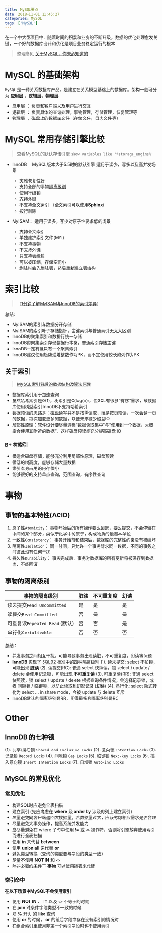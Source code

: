 ```yaml
---
title: MySQL要点
date: 2018-11-01 11:45:27
categories: MySQL
tags: ['MySQL']
---
```


在一个中大型项目中，随着时间的积累和业务的不断升级，数据的优化处理愈发关键，一个好的数据库设计和优化是项目业务稳定运行的根本

<!-- more -->

> 整理参见 [关于MySQL，你未必知道的](https://mp.weixin.qq.com/s/pWHCieOwAdCrz8cauduWlQ)

# MySQL 的基础架构
`MySQL` 是一种关系数据库产品，是建立在关系模型基础上的数据库。架构一般可分为 **应用层** ，**逻辑层**，**物理层**
- 应用层 ： 负责和客户端以及用户进行交互
- 逻辑层 ： 负责具体的查询处理，事物管理，存储管理，恢复管理等
- 物理层 ： 磁盘上的数据库文件（存储文件，日志文件等）

# MySQL 常用存储引擎比较
> 查看MySQL的默认存储引擎 `show variables like '%storage_engine%'`

- InnoDB： MySQL版本大于5.5时的默认引擎 适用于读少，写多以及高并发场景
    + 灾难恢复性好
    + 支持全部的事物[隔离级别](#事物的隔离级别)
    + 使用行级锁
    + 支持外键
    + 不支持全文索引 （全文索引可以使用**Sphinx**）
    + 按行删除
    
- MyISAM： 适用于读多，写少对原子性要求低的场景
    + 支持全文索引
    + 单独维护索引文件(MYI)
    + 不支持事物
    + 不支持外键
    + 只支持表级锁
    + 可以被压缩，存储空间小
    + 删除时会先删除表，然后重新建立表结构

# 索引比较 
>（[1分钟了解MyISAM与InnoDB的索引差异](https://mp.weixin.qq.com/s?__biz=MjM5ODYxMDA5OQ==&mid=2651961494&idx=1&sn=34f1874c1e36c2bc8ab9f74af6546ec5&chksm=bd2d0d4a8a5a845c566006efce0831e610604a43279aab03e0a6dde9422b63944e908fcc6c05&scene=21#wechat_redirect)）

总结:
* MyISAM的索引与数据分开存储
* MyISAM的索引叶子存储指针，主键索引与普通索引无太大区别
* InnoDB的聚集索引和数据行统一存储
* InnoDB的聚集索引存储数据行本身，普通索引存储主键
* InnoDB一定有且只有一个聚集索引
* InnoDB建议使用趋势递增整数作为PK，而不宜使用较长的列作为PK

## 关于索引
> [MySQL索引背后的数据结构及算法原理](http://blog.codinglabs.org/articles/theory-of-mysql-index.html)

- 数据库索引用于加速查询
- 虽然哈希索引是O(1)，树索引是O(log(n))，但SQL有很多“有序”需求，故数据库使用树型索引
InnoDB不支持哈希索引
- 数据预读的思路是：磁盘读写并不是按需读取，而是按页预读，一次会读一页的数据，每次加载更多的数据，以便未来减少磁盘IO
- 局部性原理：软件设计要尽量遵循“数据读取集中”与“使用到一个数据，大概率会使用其附近的数据”，这样磁盘预读能充分提高磁盘 IO

### B+ 树索引
- 很适合磁盘存储，能够充分利用局部性原理，磁盘预读
- 很低的树高度，能够存储大量数据
- 索引本身占用的内存很小
- 能够很好的支持单点查询，范围查询，有序性查询

# 事物
## 事物的基本特性(ACID)
1. 原子性`Atomicity`： 事物开始后的所有操作要么回退，要么提交，不会停留在中间的某个部分，类似于化学中的原子，构成物质的最基本单位
2. 一致性`Consistency`： 事务开始前和结束后，数据库的完整性约束没有被破坏
3. 隔离性`Isolation`： 同一时间，只允许一个事务请求同一数据，不同的事务之间彼此没有任何干扰
4. 持久性`Durability`： 事务完成后，事务对数据库的所有更新将被保存到数据库，不能回滚

## 事物的隔离级别
|事物的隔离级别|脏读|不可重复度|幻读|
|--|--|--|--|
|读未提交`Read Uncommitted`| 是 | 是 | 是 |
|读提交`Read Committed` | 否 | 是 | 是 |
|可重复读`Repeated Read` (默认) | 否 | 否 | 是 |
|串行化`Serializable` | 否 | 否 | 否 |

总结：
- 并发事务之间相互干扰，可能导致事务出现读脏，不可重复度，幻读等问题
- **InnoDB** 实现了 [SQL92](https://baike.baidu.com/item/SQL92) 标准中的四种隔离级别
    (1). 读未提交: select 不加锁，可能出现 **脏读**
    (2). 读提交(RC): 普通 select 快照读，锁 select / update / delete 会使用记录锁，可能出现 **不可重复读**
    (3). 可重复读(RR): 普通 select 快照读，锁 select / update / delete 根据查询条件情况，会选择记录锁，或者 间隙锁 / 临键锁，以防止读取到幻影记录 (**幻读**)
    (4). 串行化: select 隐式转化为 select ... in share mode，会被 update 与 delete 互斥
- InnoDB默认的隔离级别是RR，用得最多的隔离级别是RC

# Other
## **InnoDB** 的七种锁
(1). 共享/排它锁 `Shared and Exclusive Locks`
(2). 意向锁     `Intention Locks`
(3). 记录锁     `Record Locks`
(4). 间隙锁     `Gap Locks`
(5). 临键锁     `Next-key Locks`
(6). 插入意向锁 `Insert Intention Locks`
(7). 自增锁     `Auto-inc Locks`

## MySQL 的常见优化
### 常见优化
- 构建SQL时应避免全表扫描
- 建立索引 (先应考虑在 **where** 及 **order by** 涉及的列上建立索引)
- 尽量避免向客户端返回大数据量，若数据量过大，应该考虑相应需求是否合理
- 尽量避免大事务操作，提高系统并发能力
- 应尽量避免在 where 子句中使用 **!=** 或 `<>` 操作符，否则将引擎放弃使用索引而进行全表扫描
- 使用 **in** 来代替 **between**
- 使用 **union all** 来代替 **or**
- 避免类型转换（查询的类型要与字段的类型一致）
- 尽量不使用 **NOT IN** 和 `<>`
- 除非必要的条件下 **事物** 可以使用锁表来代替

### 索引命中
**在以下场景中MySQL不会使用索引**
- 使用 **NOT IN** 、 **!=** 以及 `<>` 不等于的时候
- 在 **join** 时条件字段类型不一致的时候
- 以 **%** 开头 的 **like** 查询
- 使用 **or** 的时候， **or** 的前后字段中存在没有索引的情况时
- 在组合索引里使用非第一个索引字段时也不使用索引
